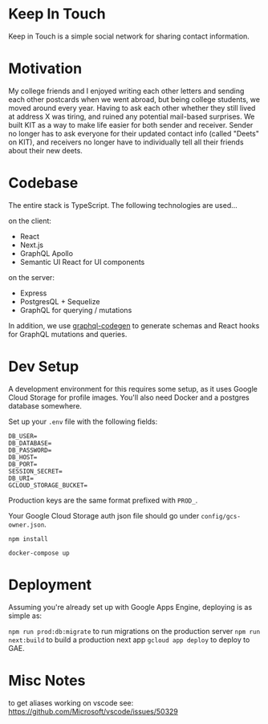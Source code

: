 # Keep In Touch

Keep in Touch is a simple social network for sharing contact information.

# Motivation

My college friends and I enjoyed writing each other letters and sending each
other postcards when we went abroad, but being college students, we moved
around every year. Having to ask each other whether they still lived at address
X was tiring, and ruined any potential mail-based surprises. We built KIT as a
way to make life easier for both sender and receiver. Sender no longer has to
ask everyone for their updated contact info (called "Deets" on KIT), and
receivers no longer have to individually tell all their friends about their
new deets.

# Codebase

The entire stack is TypeScript. The following technologies are used...

on the client:

- React
- Next.js
- GraphQL Apollo
- Semantic UI React for UI components

on the server:

- Express
- PostgresQL + Sequelize
- GraphQL for querying / mutations

In addition, we use [graphql-codegen](https://github.com/dotansimha/graphql-code-generator)
to generate schemas and React hooks for GraphQL mutations and queries.

# Dev Setup

A development environment for this requires some setup, as it uses Google Cloud
Storage for profile images. You'll also need Docker and a postgres database
somewhere.

Set up your `.env` file with the following fields:

```
DB_USER=
DB_DATABASE=
DB_PASSWORD=
DB_HOST=
DB_PORT=
SESSION_SECRET=
DB_URI=
GCLOUD_STORAGE_BUCKET=
```

Production keys are the same format prefixed with `PROD_`.

Your Google Cloud Storage auth json file should go under `config/gcs-owner.json`.

```
npm install

docker-compose up
```

# Deployment

Assuming you're already set up with Google Apps Engine, deploying is as simple as:

`npm run prod:db:migrate` to run migrations on the production server
`npm run next:build` to build a production next app
`gcloud app deploy` to deploy to GAE.

# Misc Notes

to get aliases working on vscode see: https://github.com/Microsoft/vscode/issues/50329
